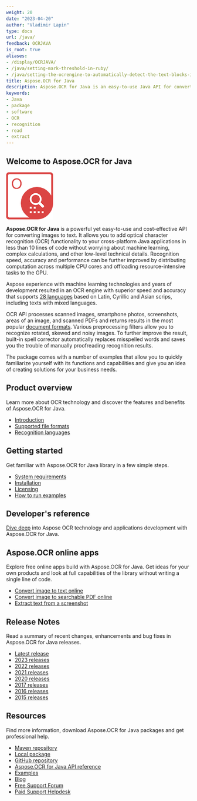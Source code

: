 ```yaml
---
weight: 20
date: "2023-04-20"
author: "Vladimir Lapin"
type: docs
url: /java/
feedback: OCRJAVA
is_root: true
aliases: 
- /display/OCRJAVA/
- /java/setting-mark-threshold-in-ruby/
- /java/setting-the-ocrengine-to-automatically-detect-the-text-blocks-in-ruby/
title: Aspose.OCR for Java
description: Aspose.OCR for Java is an easy-to-use Java API for converting scanned images and photographs to text.
keywords:
- Java
- package
- software
- OCR
- recognition
- read
- extract
---
```


## Welcome to Aspose.OCR for Java

![Aspose.OCR for Java](aspose-ocr-java.png)

**Aspose.OCR for Java** is a powerful yet easy-to-use and cost-effective API for converting images to text. It allows you to add optical character recognition (OCR) functionality to your cross-platform Java applications in less than 10 lines of code without worrying about machine learning, complex calculations, and other low-level technical details. Recognition speed, accuracy and performance can be further improved by distributing computation across multiple CPU cores and offloading resource-intensive tasks to the GPU.

Aspose experience with machine learning technologies and years of development resulted in an OCR engine with superior speed and accuracy that supports [28 languages](/ocr/java/recognition-languages/) based on Latin, Cyrillic and Asian scrips, including texts with mixed languages.

OCR API processes scanned images, smartphone photos, screenshots, areas of an image, and scanned PDFs and returns results in the most popular [document formats](/ocr/java/supported-file-formats/). Various preprocessing filters allow you to recognize rotated, skewed and noisy images. To further improve the result, built-in spell corrector automatically replaces misspelled words and saves you the trouble of manually proofreading recognition results.

The package comes with a number of examples that allow you to quickly familiarize yourself with its functions and capabilities and give you an idea of creating solutions for your business needs.

## Product overview

Learn more about OCR technology and discover the features and benefits of Aspose.OCR for Java.

- [Introduction](/ocr/java/product-overview/)
- [Supported file formats](/ocr/java/supported-file-formats/)
- [Recognition languages](/ocr/java/recognition-languages/)

## Getting started

Get familiar with Aspose.OCR for Java library in a few simple steps.

- [System requirements](/ocr/java/system-requirements/)
- [Installation](/ocr/java/installation/)
- [Licensing](/ocr/java/licensing/)
- [How to run examples](/ocr/java/how-to-run-the-examples/)

## Developer's reference

[Dive deep](/ocr/java/developer-reference/) into Aspose OCR technology and applications development with Aspose.OCR for Java.

## Aspose.OCR online apps

Explore free online apps build with Aspose.OCR for Java. Get ideas for your own products and look at full capabilities of the library without writing a single line of code.

- [Convert image to text online](https://products.aspose.app/ocr/scan-image)
- [Convert image to searchable PDF online](https://products.aspose.app/ocr/ocr-to-pdf)
- [Extract text from a screenshot](https://products.aspose.app/ocr/screenshot-ocr)

## Release Notes

Read a summary of recent changes, enhancements and bug fixes in Aspose.OCR for Java releases.

- [Latest release](/ocr/java/release-notes/latest/)
- [2023 releases](/ocr/java/release-notes-2023/)
- [2022 releases](/ocr/java/release-notes-2022/)
- [2021 releases](/ocr/java/release-notes-2021/)
- [2020 releases](/ocr/java/release-notes-2020/)
- [2017 releases](/ocr/java/release-notes-2017/)
- [2016 releases](/ocr/java/release-notes-2016/)
- [2015 releases](/ocr/java/release-notes-2015/)

## Resources

Find more information, download Aspose.OCR for Java packages and get professional help.

- [Maven repository](https://repository.aspose.com/webapp/#/artifacts/browse/tree/General/repo/com/aspose)
- [Local package](https://downloads.aspose.com/ocr/java)
- [GitHub repository](https://github.com/aspose-ocr/Aspose.OCR-for-Java)
- [Aspose.OCR for Java API reference](https://reference.aspose.com/ocr/java)
- [Examples](https://github.com/aspose-ocr/Aspose.OCR-for-Java/tree/master/Examples)
- [Blog](https://blog.aspose.com/category/ocr/)
- [Free Support Forum](https://forum.aspose.com/c/ocr/16)
- [Paid Support Helpdesk](https://helpdesk.aspose.com/)
